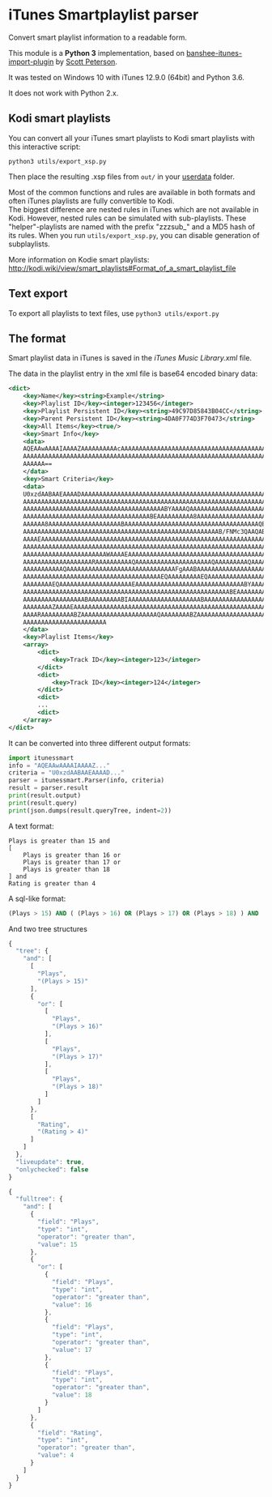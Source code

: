 iTunes Smartplaylist parser
===========================

Convert smart playlist information to a readable form.

This module is a **Python 3** implementation, based on [banshee-itunes-import-plugin](https://code.google.com/archive/p/banshee-itunes-import-plugin/) by [Scott Peterson](https://github.com/lunchtimemama).

It was tested on Windows 10 with iTunes 12.9.0 (64bit) and Python 3.6.

It does not work with Python 2.x.

Kodi smart playlists
--------------------

You can convert all your iTunes smart playlists to Kodi smart playlists with this interactive script: 

`python3 utils/export_xsp.py`  

Then place the resulting .xsp files from `out/` in your [userdata](http://kodi.wiki/view/Userdata) folder.  

Most of the common functions and rules are available in both formats and often iTunes playlists are fully convertible to Kodi.  
The biggest difference are nested rules in iTunes which are not available in Kodi. 
However, nested rules can be simulated with sub-playlists. These "helper"-playlists are named with the prefix "zzzsub_" and a MD5 hash of its rules. 
When you run `utils/export_xsp.py`, you can disable generation of subplaylists.  

More information on Kodie smart playlists:  
http://kodi.wiki/view/smart_playlists#Format_of_a_smart_playlist_file




Text export
-----------

To export all playlists to text files, use `python3 utils/export.py`  


The format
----------

Smart playlist data in iTunes is saved in the *iTunes Music Library.xml* file.

The data in the playlist entry in the xml file is base64 encoded binary data:
```xml
<dict>
	<key>Name</key><string>Example</string>
	<key>Playlist ID</key><integer>123456</integer>
	<key>Playlist Persistent ID</key><string>49C97D85843B04CC</string>
	<key>Parent Persistent ID</key><string>4DA0F774D3F70473</string>
	<key>All Items</key><true/>
	<key>Smart Info</key>
	<data>
	AQEAAwAAAAIAAAAZAAAAAAAAAAcAAAAAAAAAAAAAAAAAAAAAAAAAAAAAAAAAAAAAAAAAAAAA
	AAAAAAAAAAAAAAAAAAAAAAAAAAAAAAAAAAAAAAAAAAAAAAAAAAAAAAAAAAAAAAAAAAAAAAAA
	AAAAAA==
	</data>
	<key>Smart Criteria</key>
	<data>
	U0xzdAABAAEAAAADAAAAAAAAAAAAAAAAAAAAAAAAAAAAAAAAAAAAAAAAAAAAAAAAAAAAAAAAA
	AAAAAAAAAAAAAAAAAAAAAAAAAAAAAAAAAAAAAAAAAAAAAAAAAAAAAAAAAAAAAAAAAAAAAAAAA
	AAAAAAAAAAAAAAAAAAAAAAAAAAAAAAAAAAAAAAABYAAAAQAAAAAAAAAAAAAAAAAAAAAAAAAAA
	AAAAAAAAAAAAAAAAAAAAAAAAAAAAAAAAAAABEAAAAAAAAAA8AAAAAAAAAAAAAAAAAAAABAAAA
	AAAAAA8AAAAAAAAAAAAAAAAAAAABAAAAAAAAAAAAAAAAAAAAAAAAAAAAAAAAAAAAAQEAAAAAA
	AAAAAAAAAAAAAAAAAAAAAAAAAAAAAAAAAAAAAAAAAAAAAAAAAAAAAAB/FNMc3QAAQABAAAAAw
	AAAAEAAAAAAAAAAAAAAAAAAAAAAAAAAAAAAAAAAAAAAAAAAAAAAAAAAAAAAAAAAAAAAAAAAAA
	AAAAAAAAAAAAAAAAAAAAAAAAAAAAAAAAAAAAAAAAAAAAAAAAAAAAAAAAAAAAAAAAAAAAAAAAA
	AAAAAAAAAAAAAAAAAAAAAAAWAAAAEAAAAAAAAAAAAAAAAAAAAAAAAAAAAAAAAAAAAAAAAAAAA
	AAAAAAAAAAAAAAAAAAARAAAAAAAAAAQAAAAAAAAAAAAAAAAAAAAAQAAAAAAAAAQAAAAAAAAAA
	AAAAAAAAAAAQAAAAAAAAAAAAAAAAAAAAAAAAAAAAAAFgAAABAAAAAAAAAAAAAAAAAAAAAAAAA
	AAAAAAAAAAAAAAAAAAAAAAAAAAAAAAAAAAAAAAEQAAAAAAAAAEQAAAAAAAAAAAAAAAAAAAAEA
	AAAAAAAAEQAAAAAAAAAAAAAAAAAAAAEAAAAAAAAAAAAAAAAAAAAAAAAAAAAAABYAAAAQAAAAA
	AAAAAAAAAAAAAAAAAAAAAAAAAAAAAAAAAAAAAAAAAAAAAAAAAAAAAAAAABEAAAAAAAAABIAAA
	AAAAAAAAAAAAAAAAABAAAAAAAAABIAAAAAAAAAAAAAAAAAAAABAAAAAAAAAAAAAAAAAAAAAAA
	AAAAAAAAZAAAAEAAAAAAAAAAAAAAAAAAAAAAAAAAAAAAAAAAAAAAAAAAAAAAAAAAAAAAAAAAA
	AAAARAAAAAAAAABZAAAAAAAAAAAAAAAAAAAAAQAAAAAAAABZAAAAAAAAAAAAAAAAAAAAAQAAA
	AAAAAAAAAAAAAAAAAAAAAAA
	</data>
	<key>Playlist Items</key>
	<array>
		<dict>
			<key>Track ID</key><integer>123</integer>
		</dict>
		<dict>
			<key>Track ID</key><integer>124</integer>
		</dict>
		<dict>
		...
		<dict>
	</array>
</dict>

```
It can be converted into three different output formats:
```python
import itunessmart
info = "AQEAAwAAAAIAAAAZ..."
criteria = "U0xzdAABAAEAAAAD..."
parser = itunessmart.Parser(info, criteria)
result = parser.result
print(result.output)
print(result.query)
print(json.dumps(result.queryTree, indent=2))
```

A text format:

```
Plays is greater than 15 and
[
	Plays is greater than 16 or
	Plays is greater than 17 or
	Plays is greater than 18
] and
Rating is greater than 4
```

A sql-like format:

```sql
(Plays > 15) AND ( (Plays > 16) OR (Plays > 17) OR (Plays > 18) ) AND (Rating > 4)
```

And two tree structures
```javascript
{
  "tree": {
    "and": [
      [
        "Plays",
        "(Plays > 15)"
      ],
      {
        "or": [
          [
            "Plays",
            "(Plays > 16)"
          ],
          [
            "Plays",
            "(Plays > 17)"
          ],
          [
            "Plays",
            "(Plays > 18)"
          ]
        ]
      },
      [
        "Rating",
        "(Rating > 4)"
      ]
    ]
  },
  "liveupdate": true,
  "onlychecked": false
}
```  

```javascript
{
  "fulltree": {
    "and": [
      {
        "field": "Plays",
        "type": "int",
        "operator": "greater than",
        "value": 15
      },
      {
        "or": [
          {
            "field": "Plays",
            "type": "int",
            "operator": "greater than",
            "value": 16
          },
          {
            "field": "Plays",
            "type": "int",
            "operator": "greater than",
            "value": 17
          },
          {
            "field": "Plays",
            "type": "int",
            "operator": "greater than",
            "value": 18
          }
        ]
      },
      {
        "field": "Rating",
        "type": "int",
        "operator": "greater than",
        "value": 4
      }
    ]
  }
}
```

